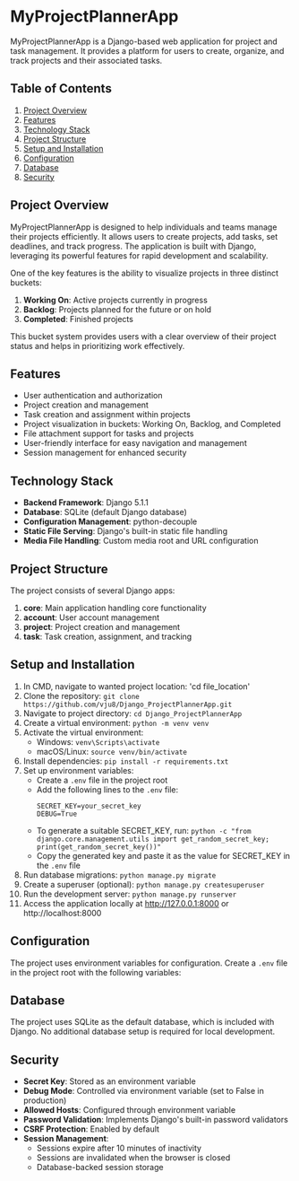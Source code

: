 # MyProjectPlannerApp

MyProjectPlannerApp is a Django-based web application for project and task management. It provides a platform for users to create, organize, and track projects and their associated tasks.

## Table of Contents

1. [Project Overview](#project-overview)
2. [Features](#features)
3. [Technology Stack](#technology-stack)
4. [Project Structure](#project-structure)
5. [Setup and Installation](#setup-and-installation)
6. [Configuration](#configuration)
7. [Database](#database)
8. [Security](#security)




## Project Overview

MyProjectPlannerApp is designed to help individuals and teams manage their projects efficiently. It allows users to create projects, add tasks, set deadlines, and track progress. The application is built with Django, leveraging its powerful features for rapid development and scalability.

One of the key features is the ability to visualize projects in three distinct buckets:

1. **Working On**: Active projects currently in progress
2. **Backlog**: Projects planned for the future or on hold
3. **Completed**: Finished projects

This bucket system provides users with a clear overview of their project status and helps in prioritizing work effectively.

## Features

- User authentication and authorization
- Project creation and management
- Task creation and assignment within projects
- Project visualization in buckets: Working On, Backlog, and Completed
- File attachment support for tasks and projects
- User-friendly interface for easy navigation and management
- Session management for enhanced security

## Technology Stack

- **Backend Framework**: Django 5.1.1
- **Database**: SQLite (default Django database)
- **Configuration Management**: python-decouple
- **Static File Serving**: Django's built-in static file handling
- **Media File Handling**: Custom media root and URL configuration

## Project Structure

The project consists of several Django apps:

1. **core**: Main application handling core functionality
2. **account**: User account management
3. **project**: Project creation and management
4. **task**: Task creation, assignment, and tracking

## Setup and Installation

1. In CMD, navigate to wanted project location: 'cd file_location'
2. Clone the repository: `git clone https://github.com/vju8/Django_ProjectPlannerApp.git`
3. Navigate to project directory: `cd Django_ProjectPlannerApp`
4. Create a virtual environment: `python -m venv venv`
5. Activate the virtual environment:
   - Windows: `venv\Scripts\activate`
   - macOS/Linux: `source venv/bin/activate`
6. Install dependencies: `pip install -r requirements.txt`
7. Set up environment variables:
   - Create a `.env` file in the project root
   - Add the following lines to the `.env` file:
     ```
     SECRET_KEY=your_secret_key
     DEBUG=True
     ```
   - To generate a suitable SECRET_KEY, run:
     `python -c "from django.core.management.utils import get_random_secret_key; print(get_random_secret_key())"`
   - Copy the generated key and paste it as the value for SECRET_KEY in the `.env` file
8. Run database migrations: `python manage.py migrate`
9. Create a superuser (optional): `python manage.py createsuperuser`
10. Run the development server: `python manage.py runserver`
11. Access the application locally at http://127.0.0.1:8000 or http://localhost:8000

## Configuration
The project uses environment variables for configuration. Create a `.env` file in the project root with the following variables:

## Database
The project uses SQLite as the default database, which is included with Django. No additional database setup is required for local development.

## Security

- **Secret Key**: Stored as an environment variable
- **Debug Mode**: Controlled via environment variable (set to False in production)
- **Allowed Hosts**: Configured through environment variable
- **Password Validation**: Implements Django's built-in password validators
- **CSRF Protection**: Enabled by default
- **Session Management**:
  - Sessions expire after 10 minutes of inactivity
  - Sessions are invalidated when the browser is closed
  - Database-backed session storage
